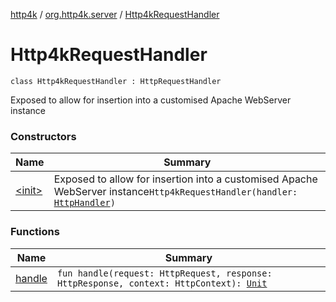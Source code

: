 [http4k](../../index.md) / [org.http4k.server](../index.md) / [Http4kRequestHandler](./index.md)

# Http4kRequestHandler

`class Http4kRequestHandler : HttpRequestHandler`

Exposed to allow for insertion into a customised Apache WebServer instance

### Constructors

| Name | Summary |
|---|---|
| [&lt;init&gt;](-init-.md) | Exposed to allow for insertion into a customised Apache WebServer instance`Http4kRequestHandler(handler: `[`HttpHandler`](../../org.http4k.core/-http-handler.md)`)` |

### Functions

| Name | Summary |
|---|---|
| [handle](handle.md) | `fun handle(request: HttpRequest, response: HttpResponse, context: HttpContext): `[`Unit`](https://kotlinlang.org/api/latest/jvm/stdlib/kotlin/-unit/index.html) |
